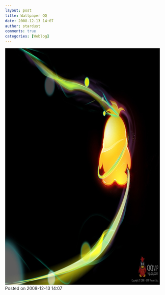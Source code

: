 ```yaml
---
layout: post
title: Wallpaper QQ
date: 2008-12-13 14:07
author: stardust
comments: true
categories: [Weblog]
---
```

<a href="/wp-content/uploads/2008/12/wallpaper-qq-vip-200812.jpg"><img src="/wp-content/uploads/2008/12/wallpaper-qq-vip-200812.jpg" alt="wallpaper-qq-vip-200812" width="1024" height="768" class="alignnone size-full wp-image-616" /></a>
Posted on 2008-12-13 14:07
